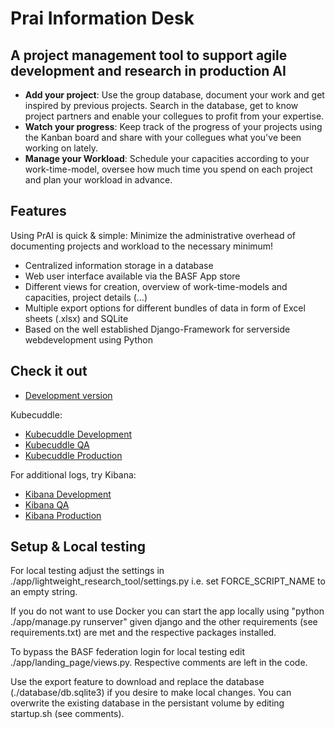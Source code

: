 # Prai Information Desk
## A project management tool to support agile development and research in production AI
- **Add your project**: Use the group database, document your work and get inspired by previous projects. Search in the database, get to know project partners and enable your collegues to profit from your expertise.
- **Watch your progress**: Keep track of the progress of your projects using the Kanban board and share with your collegues what you've been working on lately.
- **Manage your Workload**: Schedule your capacities according to your work-time-model, oversee how much time you spend on each project and plan your workload in advance.

## Features
Using PrAI is quick & simple: Minimize the administrative overhead of documenting projects and workload to the necessary minimum!
- Centralized information storage in a database
- Web user interface available via the BASF App store
- Different views for creation, overview of work-time-models and capacities, project details (…)
- Multiple export options for different bundles of data in form of Excel sheets (.xlsx) and SQLite
- Based on the well established Django-Framework for serverside webdevelopment using Python

## Check it out
- [Development version](https://app-dev.roqs.basf.net/prai_information_desk/)

Kubecuddle:

- [Kubecuddle Development](https://app-dev.roqs.basf.net/kubecuddle/v2/pod.html?deployment=prai-information-desk&namespace=prai-information-desk-dev)
- [Kubecuddle QA](https://app-qa.roqs.basf.net/kubecuddle/v2/pod.html?deployment=prai-information-desk&namespace=prai-information-desk-qual)
- [Kubecuddle Production](https://app.roqs.basf.net/kubecuddle/v2/pod.html?deployment=prai-information-desk&namespace=prai-information-desk-prod)

For additional logs, try Kibana:

- [Kibana Development](https://app-dev.roqs.basf.net/kibana/app/kibana#/discover?_g=()&_a=(columns:!(message),index:'531e0890-ce55-11e9-b491-8b6feaa9763f',interval:auto,query:(language:lucene,query:'docker.container.image:prai_information_desk'),sort:!('@timestamp',desc)))
- [Kibana QA](https://app-qa.roqs.basf.net/kibana/app/kibana#/discover?_g=()&_a=(columns:!(message),index:'531e0890-ce55-11e9-b491-8b6feaa9763f',interval:auto,query:(language:lucene,query:'docker.container.image:prai_information_desk'),sort:!('@timestamp',desc)))
- [Kibana Production](https://app.roqs.basf.net/kibana/app/kibana#/discover?_g=()&_a=(columns:!(message),index:'531e0890-ce55-11e9-b491-8b6feaa9763f',interval:auto,query:(language:lucene,query:'docker.container.image:prai_information_desk'),sort:!('@timestamp',desc)))

## Setup & Local testing
For local testing adjust the settings in ./app/lightweight_research_tool/settings.py i.e. set FORCE_SCRIPT_NAME to an empty string.

If you do not want to use Docker you can start the app locally using "python ./app/manage.py runserver" given django and the other requirements (see requirements.txt) are met and the respective packages installed.

To bypass the BASF federation login for local testing edit ./app/landing_page/views.py. Respective comments are left in the code.

Use the export feature to download and replace the database (./database/db.sqlite3) if you desire to make local changes. You can overwrite the existing database in the persistant volume by editing startup.sh (see comments).
